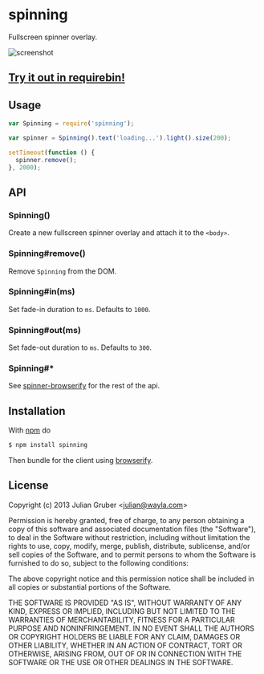 # spinning

Fullscreen spinner overlay.

![screenshot](http://i.cloudup.com/nvmiUQm74x.png)

## [Try it out in requirebin!](http://requirebin.com/?gist=5940808)

## Usage

```js
var Spinning = require('spinning');

var spinner = Spinning().text('loading...').light().size(200);

setTimeout(function () {
  spinner.remove();
}, 2000);
```

## API

### Spinning()

Create a new fullscreen spinner overlay and attach it to the `<body>`.

### Spinning#remove()

Remove `Spinning` from the DOM.

### Spinning#in(ms)

Set fade-in duration to `ms`. Defaults to `1000`.

### Spinning#out(ms)

Set fade-out duration to `ms`. Defaults to `300`.

### Spinning#*

See [spinner-browserify](https://github.com/juliangruber/spinner-browserify)
for the rest of the api.

## Installation

With [npm](http://npmjs.org) do

```bash
$ npm install spinning
```

Then bundle for the client using [browserify](http://browserify.org/).

## License

Copyright (c) 2013 Julian Gruber &lt;julian@wayla.com&gt;

Permission is hereby granted, free of charge, to any person obtaining a copy
of this software and associated documentation files (the "Software"), to deal
in the Software without restriction, including without limitation the rights
to use, copy, modify, merge, publish, distribute, sublicense, and/or sell
copies of the Software, and to permit persons to whom the Software is
furnished to do so, subject to the following conditions:

The above copyright notice and this permission notice shall be included in
all copies or substantial portions of the Software.

THE SOFTWARE IS PROVIDED "AS IS", WITHOUT WARRANTY OF ANY KIND, EXPRESS OR
IMPLIED, INCLUDING BUT NOT LIMITED TO THE WARRANTIES OF MERCHANTABILITY,
FITNESS FOR A PARTICULAR PURPOSE AND NONINFRINGEMENT. IN NO EVENT SHALL THE
AUTHORS OR COPYRIGHT HOLDERS BE LIABLE FOR ANY CLAIM, DAMAGES OR OTHER
LIABILITY, WHETHER IN AN ACTION OF CONTRACT, TORT OR OTHERWISE, ARISING FROM,
OUT OF OR IN CONNECTION WITH THE SOFTWARE OR THE USE OR OTHER DEALINGS IN
THE SOFTWARE.
